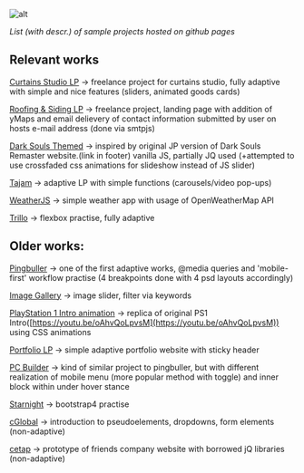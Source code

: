 ![alt](https://i.imgur.com/5xWNTdu.jpg)

*List (with descr.) of sample projects hosted on github pages*

Relevant works
--------------

[Curtains Studio LP](https://castchise.github.io/studio_curtains/index.html) -> freelance project for curtains studio, fully adaptive with simple and nice features (sliders, animated goods cards) 

[Roofing & Siding LP](https://castchise.github.io/mkif/index.html) -> freelance project, landing page with addition of yMaps and email delievery of contact information submitted by user on hosts e-mail address (done via smtpjs)  

[Dark Souls Themed](https://castchise.github.io/ds/index.html) -> inspired by original JP version of Dark Souls Remaster website.(link in footer)
vanilla JS, partially JQ used (+attempted to use crossfaded css animations for slideshow instead of JS slider)

[Tajam](https://castchise.github.io/tajam/index.html) -> adaptive LP with simple functions (carousels/video pop-ups)

[WeatherJS](https://castchise.github.io/weatherapp/index.html) -> simple weather app with usage of OpenWeatherMap API

[Trillo](https://castchise.github.io/trillo/) -> flexbox practise, fully adaptive


Older works:
------------

[Pingbuller](https://castchise.github.io/pingbuller/index.html) -> one of the first adaptive works, @media queries and 'mobile-first' workflow practise (4 breakpoints done with 4 psd layouts accordingly)

[Image Gallery](https://castchise.github.io/img_gallery/index.html) -> image slider, filter via keywords 

[PlayStation 1 Intro animation](https://castchise.github.io/ps-intro/index.html) -> replica of original PS1 Intro([https://youtu.be/oAhvQoLpvsM](https://youtu.be/oAhvQoLpvsM)) using CSS animations

[Portfolio LP](https://castchise.github.io/qiwi/index.html) -> simple adaptive portfolio website with sticky header

[PC Builder](https://castchise.github.io/pcbuilder/index.htm) -> kind of similar project to pingbuller, but with different realization of mobile menu (more popular method with toggle) and inner block within under hover stance 

[Starnight](https://castchise.github.io/starnight_wip/index.htm) -> bootstrap4 practise

[cGlobal](https://castchise.github.io/cglob_proj/index.htm) -> introduction to pseudoelements, dropdowns, form elements (non-adaptive)

[cetap](https://castchise.github.io/cetapwip/index.htm) -> prototype of friends company website with borrowed jQ libraries (non-adaptive)

